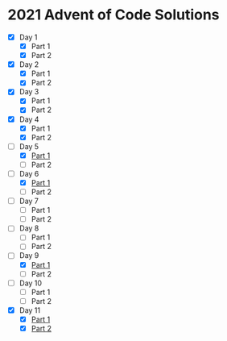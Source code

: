 # 2021 Advent of Code Solutions

- [x] Day 1
  - [x] Part 1
  - [x] Part 2
- [x] Day 2
  - [x] Part 1
  - [x] Part 2
- [x] Day 3
  - [x] Part 1
  - [x] Part 2
- [x] Day 4
  - [x] Part 1
  - [x] Part 2
- [ ] Day 5
  - [x] [Part 1](https://github.com/bakenshake/advent-of-code/blob/main/5/AoC05.py)
  - [ ] Part 2
- [ ] Day 6
  - [x] [Part 1](https://github.com/bakenshake/advent-of-code/blob/main/6/AoC-6-1.py)
  - [ ] Part 2 
- [ ] Day 7
  - [ ] Part 1
  - [ ] Part 2 
- [ ] Day 8
  - [ ] Part 1
  - [ ] Part 2 
- [ ] Day 9
  - [x] [Part 1](https://github.com/bakenshake/advent-of-code/blob/main/9/AoC-9-1.py)
  - [ ] Part 2 
- [ ] Day 10
  - [ ] Part 1
  - [ ] Part 2 
- [x] Day 11
  - [x] [Part 1](https://github.com/bakenshake/advent-of-code/blob/main/11/AoC-11.py)
  - [x] [Part 2](https://github.com/bakenshake/advent-of-code/blob/main/11/AoC-11.py)
